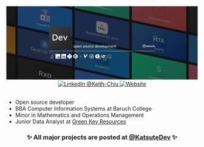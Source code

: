 <div align="center">
    <a href="https://katsute.dev">
        <img alt="banner" src="https://raw.githubusercontent.com/Katsute/Katsute/main/banner.png">
    </a>
    <br>
    <a href="https://www.linkedin.com/in/keith-chiu">
        <img alt="LinkedIn @Keith-Chiu" src="https://img.shields.io/static/v1?label=&message=LinkedIn&style=for-the-badge&logo=LinkedIn&color=0A66C2&logoColor=white">
    </a>
    <a href="https://katsute.dev">
        <img alt="Website" src="https://img.shields.io/static/v1?label=&message=Website&style=for-the-badge&color=202020&logoColor=white&logo=github">
    </a>
</div>

<br>

* Open source developer
* BBA Computer Information Systems at Baruch College
* Minor in Mathematics and Operations Management
* Junior Data Analyst at [Green Key Resources](https://greenkeyllc.com/)

<div align="center">
    <h3>✨ All major projects are posted at <a href="https://github.com/KatsuteDev">@KatsuteDev</a> ✨</h3>
</div>